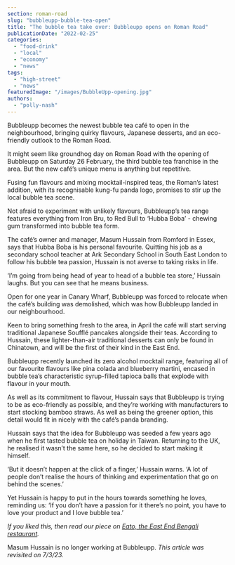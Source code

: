 ```yaml
---
section: roman-road
slug: "bubbleupp-bubble-tea-open"
title: "The bubble tea take over: Bubbleupp opens on Roman Road"
publicationDate: "2022-02-25"
categories: 
  - "food-drink"
  - "local"
  - "economy"
  - "news"
tags: 
  - "high-street"
  - "news"
featuredImage: "/images/BubbleUpp-opening.jpg"
authors: 
  - "polly-nash"
---
```


Bubbleupp becomes the newest bubble tea café to open in the neighbourhood, bringing quirky flavours, Japanese desserts, and an eco-friendly outlook to the Roman Road.

It might seem like groundhog day on Roman Road with the opening of Bubbleupp on Saturday 26 February, the third bubble tea franchise in the area. But the new café’s unique menu is anything but repetitive. 

Fusing fun flavours and mixing mocktail-inspired teas, the Roman’s latest addition, with its recognisable kung-fu panda logo, promises to stir up the local bubble tea scene. 

Not afraid to experiment with unlikely flavours, Bubbleupp’s tea range features everything from Iron Bru, to Red Bull to ‘Hubba Boba’ - chewing gum transformed into bubble tea form. 

The café’s owner and manager, Masum Hussain from Romford in Essex, says that Hubba Boba is his personal favourite. Quitting his job as a secondary school teacher at Ark Secondary School in South East London to follow his bubble tea passion, Hussain is not averse to taking risks in life.

‘I’m going from being head of year to head of a bubble tea store,’ Hussain laughs. But you can see that he means business. 

Open for one year in Canary Wharf, Bubbleupp was forced to relocate when the café’s building was demolished, which was how Bubbleupp landed in our neighbourhood. 

Keen to bring something fresh to the area, in April the café will start serving traditional Japanese Soufflé pancakes alongside their teas. According to Hussain, these lighter-than-air traditional desserts can only be found in Chinatown, and will be the first of their kind in the East End. 

Bubbleupp recently launched its zero alcohol mocktail range, featuring all of our favourite flavours like pina colada and blueberry martini, encased in bubble tea’s characteristic syrup-filled tapioca balls that explode with flavour in your mouth. 

As well as its commitment to flavour, Hussain says that Bubbleupp is trying to be as eco-friendly as possible, and they’re working with manufacturers to start stocking bamboo straws. As well as being the greener option, this detail would fit in nicely with the café’s panda branding. 

Hussain says that the idea for Bubbleupp was seeded a few years ago when he first tasted bubble tea on holiday in Taiwan. Returning to the UK, he realised it wasn’t the same here, so he decided to start making it himself. 

‘But it doesn’t happen at the click of a finger,’ Hussain warns. ‘A lot of people don’t realise the hours of thinking and experimentation that go on behind the scenes.’ 

Yet Hussain is happy to put in the hours towards something he loves, reminding us: ‘If you don’t have a passion for it there’s no point, you have to love your product and I love bubble tea.’ 

_If you liked this, then read our piece on [Eato, the East End Bengali restaurant](https://romanroadlondon.com/eato-roman-road-opens/)._

Masum Hussain is no longer working at Bubbleupp. _This article was revisited on 7/3/23._


